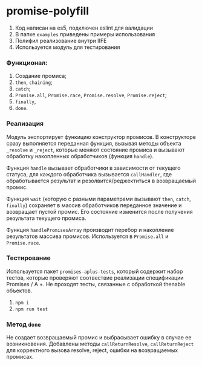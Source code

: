 # promise-polyfill

1. Код написан на es5, подключен eslint для валидации
1. В папке `examples` приведены примеры использования
1. Полифил реализование внутри IIFE
1. Используется модуль для тестирования

### Функционал:
1. Создание промиса;
1. `then`, `chaining`;
1. `catch`;
1. `Promise.all`, `Promise.race`, `Promise.resolve`, `Promise.reject`;
1. `finally`,
1. `done`.

### Реализация
Модуль экспортирует функицию конструктор промисов.
В конструкторе сразу выполняется переданная функция, вызывая методы объекта `_resolve` и `_reject`, которые меняют состояние 
промиса и вызывают обработку накопленных обработчиков (функция `handle`).

Функция `handle` вызывает обработчики в зависимости от текущего статуса, для каждого обработчика вызывается `callHandler`, 
где обработывается результат и резолвится/реджектиться в возвращаемый промис.

Функция `wait` (которую с разными параметрами вызывают `then`, `catch`, `finally`) сохраняет в массив обработчиков переданное 
значение и возвращает пустой промис. Его состояние изменится после получения результата текущего промиса.

Функция `handlePromisesArray` производит перебор и накопление результатов массива промисов.
Используется в `Promise.all` и `Promise.race`.

### Тестирование
Используется пакет `promises-aplus-tests`, который содержит набор тестов, которые проверяют соотвествие реализации 
спецификации Promises / A +.
Не проходят тесты, связанные с обработкой thenable объектов.

1. `npm i`
1. `npm run test`

### Метод `done`
Не создает возвращаемый промис и выбрасывает ошибку в случае ее возникновения.
Добавлены методы `callReturnResolve`, `callReturnReject` для корректного вызова resolve, reject, ошибки на возвращаемых промисах.